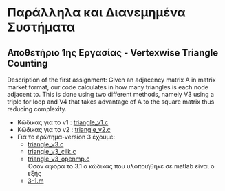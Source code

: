 
# Παράλληλα και Διανεμημένα Συστήματα
## Αποθετήριο 1ης Εργασίας - Vertexwise Triangle Counting
Description of the first assignment:
Given an adjacency matrix A in matrix market format, our code calculates in how many triangles is each node adjacent to. This is done using two different methods, namely V3 using a triple for loop and V4 that takes advantage of A to the square matrix thus reducing complexity.

* Κώδικας για το v1 : [triangle_v1.c](https://github.com/harryfilis/Parallel_and_Distributed_Systems_Assignments/blob/master/Vertexwise_triangle_counting-asgmt1/triangle_v1.c)
* Κώδικας για το v2 : [triangle_v2.c](https://github.com/harryfilis/Parallel_and_Distributed_Systems_Assignments/blob/master/Vertexwise_triangle_counting-asgmt1/triangle_v2.c)
* Για το ερώτημα-version 3 έχουμε:
  * [triangle_v3.c](https://github.com/harryfilis/Parallel_and_Distributed_Systems_Assignments/blob/master/Vertexwise_triangle_counting-asgmt1/triangle_v3.c)
  * [triangle_v3_cilk.c](https://github.com/harryfilis/Parallel_and_Distributed_Systems_Assignments/blob/master/Vertexwise_triangle_counting-asgmt1/triangle_v3_cilk.c)
  * [triangle_v3_openmp.c](https://github.com/harryfilis/Parallel_and_Distributed_Systems_Assignments/blob/master/Vertexwise_triangle_counting-asgmt1/triangle_v3_opmp.c)</br>
Όσον αφορα το 3.1 ο κώδικας που υλοποιήθηκε σε matlab είναι ο εξής
  * [3-1.m](https://github.com/harryfilis/Parallel_and_Distributed_Systems_Assignments/blob/master/Vertexwise_triangle_counting-asgmt1/3-1.m)
  
